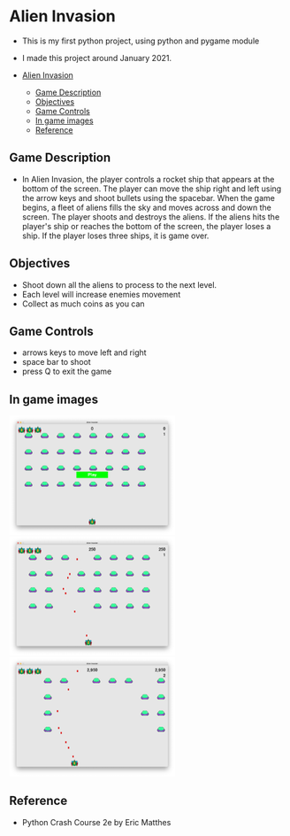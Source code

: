 # Alien Invasion
- This is my first python project, using python and pygame module
- I made this project around January 2021.

- [Alien Invasion](#alien-invasion)
  - [Game Description](#game-description)
  - [Objectives](#objectives)
  - [Game Controls](#game-controls)
  - [In game images](#in-game-images)
  - [Reference](#reference)

## Game Description
- In Alien Invasion, the player controls a rocket ship that appears at the bottom
of the screen. The player can move the ship right and left using the arrow keys
and shoot bullets using the spacebar. When the game begins, a fleet of aliens
fills the sky and moves across and down the screen. The player shoots and
destroys the aliens. If the aliens hits the player's ship or reaches the bottom
of the screen, the player loses a ship. If the player loses three ships,
it is game over.

## Objectives
- Shoot down all the aliens to process to the next level.
- Each level will increase enemies movement
- Collect as much coins as you can

## Game Controls
- arrows keys to move left and right
- space bar to shoot
- press Q to exit the game

## In game images
<p float="left">
<img src="images/screenshot_1.PNG" alt="game menu" width="300"/>
<img src="images/screenshot_2.PNG" alt="start game" width="300"/>
<img src="images/screenshot_3.png" alt="next level" width="300"/>
</p>



## Reference
- Python Crash Course 2e by Eric Matthes
